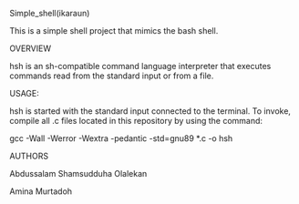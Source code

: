 Simple_shell(ikaraun)

This is a simple shell project that mimics the bash shell.

OVERVIEW

hsh is an sh-compatible command language interpreter that executes commands read from the standard input or from a file.

USAGE:

hsh is started with the standard input connected to the terminal. To invoke, compile all .c files located in this repository by using the command:

gcc -Wall -Werror -Wextra -pedantic -std=gnu89 *.c -o hsh

AUTHORS

Abdussalam Shamsudduha Olalekan

Amina Murtadoh
